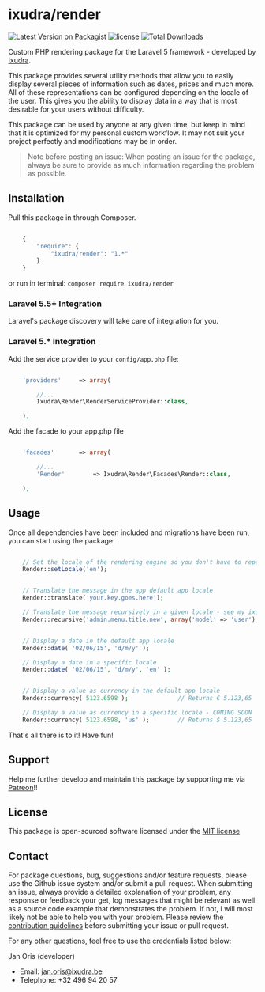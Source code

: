 ixudra/render
=====================

[![Latest Version on Packagist](https://img.shields.io/packagist/v/ixudra/render.svg?style=flat-square)](https://packagist.org/packages/ixudra/render)
[![license](https://img.shields.io/github/license/ixudra/render.svg)]()
[![Total Downloads](https://img.shields.io/packagist/dt/ixudra/render.svg?style=flat-square)](https://packagist.org/packages/ixudra/render)

Custom PHP rendering package for the Laravel 5 framework - developed by [Ixudra](http://ixudra.be).

This package provides several utility methods that allow you to easily display several pieces of information such as dates, prices and much more. All of these representations can be configured depending on the locale of the user. This gives you the ability to display data in a way that is most desirable for your users without difficulty.

This package can be used by anyone at any given time, but keep in mind that it is optimized for my personal custom workflow. It may not suit your project perfectly and modifications may be in order.

 > Note before posting an issue: When posting an issue for the package, always be sure to provide as much information 
 > regarding the problem as possible. 



## Installation

Pull this package in through Composer.

```js

    {
        "require": {
            "ixudra/render": "1.*"
        }
    }

```

or run in terminal: `composer require ixudra/render`

### Laravel 5.5+ Integration

Laravel's package discovery will take care of integration for you.


### Laravel 5.* Integration

Add the service provider to your `config/app.php` file:

```php

    'providers'     => array(

        //...
        Ixudra\Render\RenderServiceProvider::class,

    ),

```

Add the facade to your app.php file

```php

    'facades'       => array(

        //...
        'Render'        => Ixudra\Render\Facades\Render::class,

    ),

```



## Usage

Once all dependencies have been included and migrations have been run, you can start using the package:

```php

    // Set the locale of the rendering engine so you don't have to repeat it all the time. This will remain set until manually changed
    Render::setLocale('en');


    // Translate the message in the app default app locale
    Render::translate('your.key.goes.here');

    // Translate the message recursively in a given locale - see my ixudra/translation package for details on recursive translations
    Render::recursive('admin.menu.title.new', array('model' => 'user'), true, $locale);


    // Display a date in the default app locale 
    Render::date( '02/06/15', 'd/m/y' );

    // Display a date in a specific locale 
    Render::date( '02/06/15', 'd/m/y', 'en' );


    // Display a value as currency in the default app locale 
    Render::currency( 5123.6598 );              // Returns € 5.123,65

    // Display a value as currency in a specific locale - COMING SOON
    Render::currency( 5123.6598, 'us' );        // Returns $ 5.123,65

```



That's all there is to it! Have fun!




## Support

Help me further develop and maintain this package by supporting me via [Patreon](https://www.patreon.com/ixudra)!!




## License

This package is open-sourced software licensed under the [MIT license](http://opensource.org/licenses/MIT)




## Contact

For package questions, bug, suggestions and/or feature requests, please use the Github issue system and/or submit a pull request. When submitting an issue, always provide a detailed explanation of your problem, any response or feedback your get, log messages that might be relevant as well as a source code example that demonstrates the problem. If not, I will most likely not be able to help you with your problem. Please review the [contribution guidelines](https://github.com/ixudra/curl/blob/master/CONTRIBUTING.md) before submitting your issue or pull request.

For any other questions, feel free to use the credentials listed below: 

Jan Oris (developer)

- Email: jan.oris@ixudra.be
- Telephone: +32 496 94 20 57

